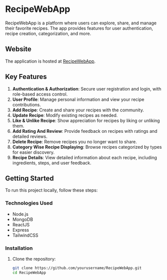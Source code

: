 # RecipeWebApp

RecipeWebApp is a platform where users can explore, share, and manage their favorite recipes. The app provides features for user authentication, recipe creation, categorization, and more.

## Website

The application is hosted at [RecipeWebApp](https://recipewebapp-bpg2.onrender.com).

## Key Features

1. **Authentication & Authorization**: Secure user registration and login, with role-based access control.
2. **User Profile**: Manage personal information and view your recipe contributions.
3. **Add Recipe**: Create and share your recipes with the community.
4. **Update Recipe**: Modify existing recipes as needed.
5. **Like & Unlike Recipe**: Show appreciation for recipes by liking or unliking them.
6. **Add Rating And Review**: Provide feedback on recipes with ratings and detailed reviews.
7. **Delete Recipe**: Remove recipes you no longer want to share.
8. **Category Wise Recipe Displaying**: Browse recipes categorized by types for easier discovery.
9. **Recipe Details**: View detailed information about each recipe, including ingredients, steps, and user feedback.

## Getting Started

To run this project locally, follow these steps:

### Technologies Used

- Node.js
- MongoDB
- ReactJS
- Express
- TailwindCSS

### Installation

1. Clone the repository:
   ```bash
   git clone https://github.com/yourusername/RecipeWebApp.git
   cd RecipeWebApp
